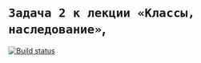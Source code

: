 # `Задача 2 к лекции «Классы, наследование»`,

[![Build status](https://ci.appveyor.com/api/projects/status/obvg1dbjqeyxwygp?svg=true)](https://ci.appveyor.com/project/Albus72/ajs-homeworks-5-2)
